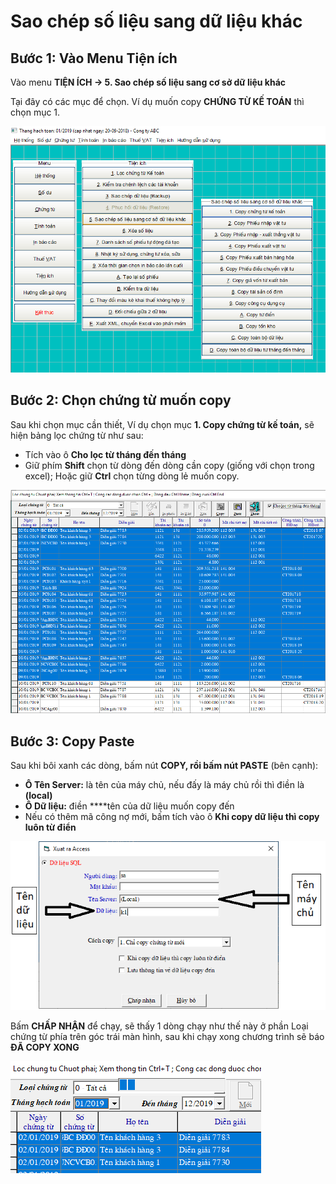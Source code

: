 # Sao chép số liệu sang dữ liệu khác

## Bước 1: Vào Menu Tiện ích

Vào menu **TIỆN ÍCH -&gt; 5. Sao chép số liệu sang cơ sở dữ liệu khác**

Tại đây có các mục để chọn. Ví dụ muốn copy **CHỨNG TỪ KẾ TOÁN** thì chọn mục 1.

![](../.gitbook/assets/h26%20%281%29.PNG)

##  **Bước 2: Chọn chứng từ muốn copy**

Sau khi chọn mục cần thiết, Ví dụ chọn mục **1. Copy chứng từ kế toán,** sẽ hiện bảng lọc chứng từ như sau:

* Tích vào ô **Cho lọc từ tháng đến tháng**
* Giữ phím **Shift** chọn từ dòng đến dòng cần copy \(giống với chọn trong excel\); Hoặc giữ **Ctrl** chọn từng dòng lẻ muốn copy.

![](../.gitbook/assets/h27%20%281%29.PNG)

## Bước 3: Copy Paste

Sau khi bôi xanh các dòng, bấm nút **COPY, rồi bấm nút PASTE** \(bên cạnh\):

* **Ô Tên Server:** là tên của máy chủ, nếu đấy là máy chủ rồi thì điền là **\(local\)**
* **Ô Dữ liệu:** điền ****tên của dữ liệu muốn copy đến 
* Nếu có thêm mã công nợ mới, bấm tích vào ô **Khi copy dữ liệu thì copy luôn từ điển**

![](../.gitbook/assets/h28.PNG)

Bấm **CHẤP NHẬN** để chạy, sẽ thấy 1 dòng chạy như thế này ở phần Loại chứng từ phía trên góc trái màn hình, sau khi chạy xong chương trình sẽ báo **ĐÃ COPY XONG**

![](../.gitbook/assets/h29.PNG)

